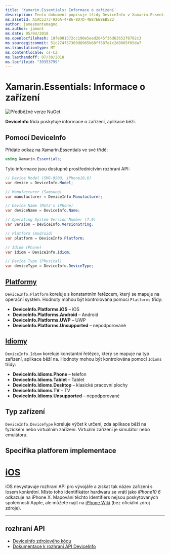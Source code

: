 ```yaml
---
title: 'Xamarin.Essentials: Informace o zařízení'
description: Tento dokument popisuje třídy DeviceInfo v Xamarin.Essentials, který poskytuje informace o zařízení, že aplikace běží.
ms.assetid: A1AC5373-926A-4FB6-8D7D-4B87EB8EB522
author: jamesmontemagno
ms.author: jamont
ms.date: 05/04/2018
ms.openlocfilehash: 18fe081372cc190e5ead2045f36d63652f8702c3
ms.sourcegitcommit: 51c274f37369d8965b68ff587e1c2d9865f85da7
ms.translationtype: MT
ms.contentlocale: cs-CZ
ms.lasthandoff: 07/30/2018
ms.locfileid: "39353799"
---
```

# <a name="xamarinessentials-device-information"></a>Xamarin.Essentials: Informace o zařízení

![Předběžné verze NuGet](~/media/shared/pre-release.png)

**DeviceInfo** třída poskytuje informace o zařízení, aplikace běží.

## <a name="using-deviceinfo"></a>Pomocí DeviceInfo

Přidáte odkaz na Xamarin.Essentials ve své třídě:

```csharp
using Xamarin.Essentials;
```

Tyto informace jsou dostupné prostřednictvím rozhraní API:

```csharp
// Device Model (SMG-950U, iPhone10,6)
var device = DeviceInfo.Model;

// Manufacturer (Samsung)
var manufacturer = DeviceInfo.Manufacturer;

// Device Name (Motz's iPhone)
var deviceName = DeviceInfo.Name;

// Operating System Version Number (7.0)
var version = DeviceInfo.VersionString;

// Platform (Android)
var platform = DeviceInfo.Platform;

// Idiom (Phone)
var idiom = DeviceInfo.Idiom;

// Device Type (Physical)
var deviceType = DeviceInfo.DeviceType;
```

## <a name="platformsxrefxamarinessentialsdeviceinfoplatforms"></a>[Platformy](xref:Xamarin.Essentials.DeviceInfo.Platforms)

`DeviceInfo.Platform` koreluje s konstantním řetězcem, který se mapuje na operační systém. Hodnoty mohou být kontrolována pomocí `Platforms` třídy:

- **DeviceInfo.Platforms.iOS** – iOS
- **DeviceInfo.Platforms.Android** – Android
- **DeviceInfo.Platforms.UWP** – UWP
- **DeviceInfo.Platforms.Unsupported** – nepodporované

## <a name="idiomsxrefxamarinessentialsdeviceinfoidioms"></a>[Idiomy](xref:Xamarin.Essentials.DeviceInfo.Idioms)

`DeviceInfo.Idiom` koreluje konstantní řetězec, který se mapuje na typ zařízení, aplikace běží na. Hodnoty mohou být kontrolována pomocí `Idioms` třídy:

- **DeviceInfo.Idioms.Phone** – telefon
- **DeviceInfo.Idioms.Tablet** – Tablet
- **DeviceInfo.Idioms.Desktop** – klasické pracovní plochy
- **DeviceInfo.Idioms.TV** – TV
- **DeviceInfo.Idioms.Unsupported** – nepodporované

## <a name="device-type"></a>Typ zařízení

`DeviceInfo.DeviceType` koreluje výčet k určení, zda aplikace běží na fyzickém nebo virtuálním zařízení. Virtuální zařízení je simulátor nebo emulátoru.

## <a name="platform-implementation-specifics"></a>Specifika platforem implementace

# <a name="iostabios"></a>[iOS](#tab/ios)

iOS nevystavuje rozhraní API pro vývojáře a získat tak název zařízení s Iosem konkrétní. Místo toho identifikátor hardwaru se vrátí jako _iPhone10 6_ odkazuje na iPhone X. Mapování těchto Identifiers nejsou poskytovaných společností Apple, ale můžete najít na [iPhone Wiki](https://www.theiphonewiki.com/wiki/Models) (bez oficiální zdroj zdroje).

--------------

## <a name="api"></a>rozhraní API

- [DeviceInfo zdrojového kódu](https://github.com/xamarin/Essentials/tree/master/Xamarin.Essentials/DeviceInfo)
- [Dokumentace k rozhraní API DeviceInfo](xref:Xamarin.Essentials.DeviceInfo)
